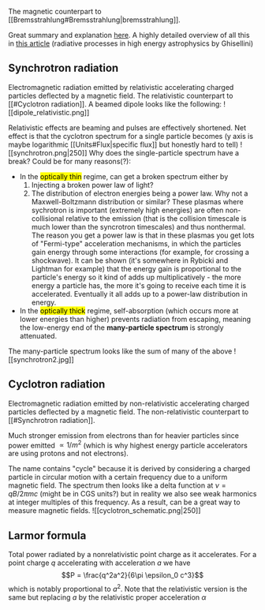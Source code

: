 The magnetic counterpart to [[Bremsstrahlung#Bremsstrahlung|bremsstrahlung]]. 

Great summary and explanation [here](https://jila.colorado.edu/~pja/astr3730/lecture10.pdf). A highly detailed overview of all this in [this article](https://arxiv.org/pdf/1202.5949.pdf) (radiative processes in high energy astrophysics by Ghisellini)

## Synchrotron radiation
Electromagnetic radiation emitted by relativistic accelerating charged particles deflected by a magnetic field. The relativistic counterpart to [[#Cyclotron radiation]]. A beamed dipole looks like the following: 
![[dipole_relativistic.png]]

Relativistic effects are beaming and pulses are effectively shortened. Net effect is that the cyclotron spectrum for a single particle becomes (y axis is maybe logarithmic [[Units#Flux|specific flux]] but honestly hard to tell)
![[synchrotron.png|250]]
Why does the single-particle spectrum have a break? Could be for many reasons(?):
- In the <mark class="hltr-pink">optically thin</mark> regime, can get a broken spectrum either by 
  1. Injecting a broken power law of light?
  2. The distribution of electron energies being a power law. Why not a Maxwell-Boltzmann distribution or similar? These plasmas where sychrotron is important (extremely high energies) are often non-collisional relative to the emission (that is the collision timescale is much lower than the syncrotron timescales) and thus nonthermal. The reason you get a power law is that in these plasmas you get lots of "Fermi-type" acceleration mechanisms, in which the particles gain energy through some interactions (for example, for crossing a shockwave). It can be shown (it's somewhere in Rybicki and Lightman for example) that the energy gain is proportional to the particle's energy so it kind of adds up multiplicatively - the more energy a particle has, the more it's going to receive each time it is accelerated. Eventually it all adds up to a power-law distribution in energy.
- In the <mark class="hltr-pink">optically thick</mark> regime, self-absorption (which occurs more at lower energies than higher) prevents radiation from escaping, meaning the low-energy end of the **many-particle spectrum** is strongly attenuated. 

The many-particle spectrum looks like the sum of many of the above
![[synchrotron2.jpg]]


## Cyclotron radiation
Electromagnetic radiation emitted by non-relativistic accelerating charged particles deflected by a magnetic field. The non-relativistic counterpart to [[#Synchrotron radiation]].

Much stronger emission from electrons than for heavier particles since power emitted $\propto 1/m^2$ (which is why highest energy particle accelerators are using protons and not electrons).

The name contains "cycle" because it is derived by considering a charged particle in circular motion with a certain frequency due to a uniform magnetic field. The spectrum then looks like a delta function at $\nu = qB/2\pi m c$ (might be in CGS units?) but in reality we also see weak harmonics at integer multiples of this frequency. As a result, can be a great way to measure magnetic fields.
![[cyclotron_schematic.png|250]]


## Larmor formula
Total power radiated by a nonrelativistic point charge as it accelerates. For a point charge $q$ accelerating with acceleration $a$ we have $$P = \frac{q^2a^2}{6\pi \epsilon_0 c^3}$$which is notably proportional to $a^2$. Note that the relativistic version is the same but replacing $a$ by the relativistic proper acceleration $\alpha$